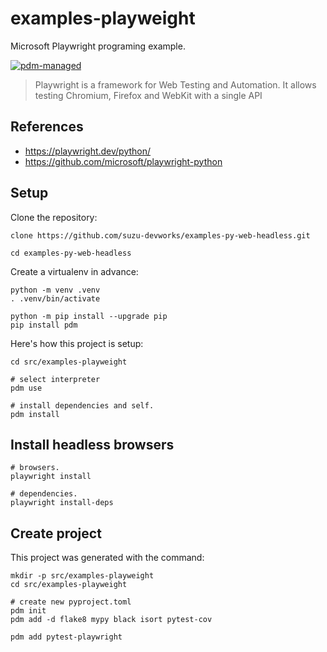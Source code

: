 # examples-playweight

Microsoft Playwright programing example.

[![pdm-managed](https://img.shields.io/badge/pdm-managed-blueviolet)](https://pdm.fming.dev)

> Playwright is a framework for Web Testing and Automation. It allows testing Chromium, Firefox and WebKit with a single API

## References

- https://playwright.dev/python/
- https://github.com/microsoft/playwright-python

## Setup

Clone the repository:

```shell
clone https://github.com/suzu-devworks/examples-py-web-headless.git

cd examples-py-web-headless

```

Create a virtualenv in advance:

```shell
python -m venv .venv
. .venv/bin/activate

python -m pip install --upgrade pip
pip install pdm

```

Here's how this project is setup:

```shell
cd src/examples-playweight

# select interpreter
pdm use

# install dependencies and self.
pdm install

```

## Install headless browsers

```shell
# browsers.
playwright install

# dependencies.
playwright install-deps
```

## Create project

This project was generated with the command:

```shell
mkdir -p src/examples-playweight
cd src/examples-playweight

# create new pyproject.toml
pdm init
pdm add -d flake8 mypy black isort pytest-cov

pdm add pytest-playwright

```
